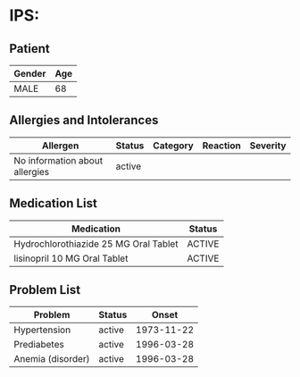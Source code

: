 # IPS:

## Patient

|Gender|Age|
|---|---|
|MALE|68|

## Allergies and Intolerances

|Allergen|Status|Category|Reaction|Severity|
|---|---|---|---|---|
|No information about allergies|active||||

## Medication List

|Medication|Status|
|---|---|
|Hydrochlorothiazide 25 MG Oral Tablet|ACTIVE|
|lisinopril 10 MG Oral Tablet|ACTIVE|

## Problem List

|Problem|Status|Onset|
|---|---|---|
|Hypertension|active|1973-11-22|
|Prediabetes|active|1996-03-28|
|Anemia (disorder)|active|1996-03-28|
